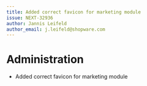 ```yaml
---
title: Added correct favicon for marketing module
issue: NEXT-32936
author: Jannis Leifeld
author_email: j.leifeld@shopware.com
---
```

# Administration
* Added correct favicon for marketing module
